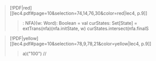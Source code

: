 

> [!PDF|red] [[lec4.pdf#page=10&selection=74,14,76,30&color=red|lec4, p.9]]
> > : NFA)(w: Word): Boolean = val curStates: Set[State] = extTrans(nfa)(nfa.initState, w) curStates.intersect(nfa.finalS


> [!PDF|yellow] [[lec4.pdf#page=10&selection=78,9,78,21&color=yellow|lec4, p.9]]
> > a)("100") //

